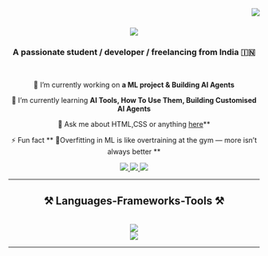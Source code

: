 <img align="right" src="https://visitor-badge.laobi.icu/badge?page_id=KSanju10.KSanju10" />

<h1 align="center">
  <img src="https://readme-typing-svg.herokuapp.com/?font=Righteous&size=35&center=true&vCenter=true&width=500&height=70&duration=4000&repeat=0&color=808080&lines=Hi+There!+👋;+I'm+Sanjay+Kumar..!;Hi+There!+👋;+I'm+Sanjay+Kumar..!;Hi+There!+👋;+I'm+Sanjay+Kumar..!" />
</h1>

<h3 align="center">A passionate student / developer / freelancing from India 🇮🇳 </h3>

<br/>

<div align="center">
 
 🔭 I’m currently working on **a ML project & Building AI Agents**
 
 🌱 I’m currently learning **AI Tools, How To Use Them, Building Customised AI Agents**

💬 Ask me about HTML,CSS or anything [here](https://github.com/KSanju10/KSanju10/issues)**

⚡ Fun fact ** 🧠Overfitting in ML is like overtraining at the gym — more isn’t always better **

 </div>

<div align="center"> 
  <a href="mailto:ksanjusk10@gmail.com">
    <img src="https://img.shields.io/badge/Gmail-333333?style=for-the-badge&logo=gmail&logoColor=red" />
  </a>
  <a href="https://www.linkedin.com/in/sanjay-kumarsk10/" target="_blank">
    <img src="https://img.shields.io/badge/LinkedIn-0077B5?style=for-the-badge&logo=linkedin&logoColor=white" target="_blank" />
  </a>
  <a href="https://KSanju10.github.io" target="_blank">
     <img src="https://img.shields.io/badge/Portfolio-FF5722?style=for-the-badge&logo=todoist&logoColor=white" target="_blank" />
  </a>
</div>

<hr/>

<h2 align="center">⚒️ Languages-Frameworks-Tools ⚒️</h2>
<br/>
<div align="center">
    <img src="https://skillicons.dev/icons?i=html,css,vscode,github,git"/><br>
    <img src="https://skillicons.dev/icons?i=python,c,java,mysql"/>

<br/>
<hr/>

